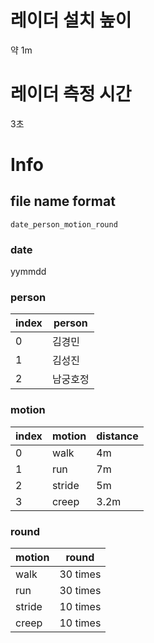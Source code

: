 # 레이더 설치 높이  
약 1m

# 레이더 측정 시간
3초 

# Info
## file name format
```
date_person_motion_round
```
### date
yymmdd  
### person
|index|person|
|---|---|
|0|김경민|
|1|김성진|
|2|남궁호정|

### motion
|index|motion|distance|
|---|---|---|
|0|walk|4m|
|1|run|7m|
|2|stride|5m|
|3|creep|3.2m|

### round
|motion|round|
|---|---|
|walk|30 times|
|run|30 times|
|stride|10 times|
|creep|10 times|

